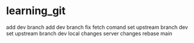# learning_git
add dev branch add dev branch
fix fetch comand
set upstream branch dev set upstream branch dev
local changes
server changes
rebase main
